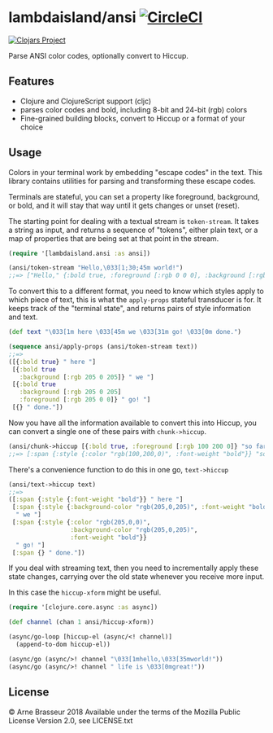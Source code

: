 # lambdaisland/ansi [![CircleCI](https://circleci.com/gh/lambdaisland/ansi.svg?style=svg)](https://circleci.com/gh/lambdaisland/ansi)

[![Clojars Project](https://img.shields.io/clojars/v/lambdaisland/ansi.svg)](https://clojars.org/lambdaisland/ansi)

Parse ANSI color codes, optionally convert to Hiccup.

## Features

- Clojure and ClojureScript support (cljc)
- parses color codes and bold, including 8-bit and 24-bit (rgb) colors
- Fine-grained building blocks, convert to Hiccup or a format of your choice

## Usage

Colors in your terminal work by embedding "escape codes" in the text. This
library contains utilities for parsing and transforming these escape codes.

Terminals are stateful, you can set a property like foreground, background, or
bold, and it will stay that way until it gets changes or unset (reset). 

The starting point for dealing with a textual stream is `token-stream`. It takes
a string as input, and returns a sequence of "tokens", either plain text, or a
map of properties that are being set at that point in the stream.

``` clojure
(require '[lambdaisland.ansi :as ansi])

(ansi/token-stream "Hello,\033[1;30;45m world!")
;;=> ["Hello," {:bold true, :foreground [:rgb 0 0 0], :background [:rgb 205 0 205]} " world!"]
```

To convert this to a different format, you need to know which styles apply to
which piece of text, this is what the `apply-props` stateful transducer is for.
It keeps track of the "terminal state", and returns pairs of style information
and text.

``` clojure
(def text "\033[1m here \033[45m we \033[31m go! \033[0m done.")

(sequence ansi/apply-props (ansi/token-stream text))
;;=>
([{:bold true} " here "]
 [{:bold true
   :background [:rgb 205 0 205]} " we "]
 [{:bold true
   :background [:rgb 205 0 205]
   :foreground [:rgb 205 0 0]} " go! "]
 [{} " done."])
```

Now you have all the information available to convert this into Hiccup, you can
convert a single one of these pairs with `chunk->hiccup`.

``` clojure
(ansi/chunk->hiccup [{:bold true, :foreground [:rgb 100 200 0]} "so far..."])
;;=> [:span {:style {:color "rgb(100,200,0)", :font-weight "bold"}} "so far..."]
```

There's a convenience function to do this in one go, `text->hiccup`


``` clojure
(ansi/text->hiccup text)
;;=>
([:span {:style {:font-weight "bold"}} " here "]
 [:span {:style {:background-color "rgb(205,0,205)", :font-weight "bold"}}
  " we "]
 [:span {:style {:color "rgb(205,0,0)",
                 :background-color "rgb(205,0,205)",
                 :font-weight "bold"}}
  " go! "]
 [:span {} " done."])
```

If you deal with streaming text, then you need to incrementally apply these
state changes, carrying over the old state whenever you receive more input.

In this case the `hiccup-xform` might be useful.

``` clojure
(require '[clojure.core.async :as async])

(def channel (chan 1 ansi/hiccup-xform))

(async/go-loop [hiccup-el (async/<! channel)]
  (append-to-dom hiccup-el))

(async/go (async/>! channel "\033[1mhello,\033[35mworld!"))
(async/go (async/>! channel " life is \033[0mgreat!"))
```


## License

&copy; Arne Brasseur 2018
Available under the terms of the Mozilla Public License Version 2.0, see LICENSE.txt

